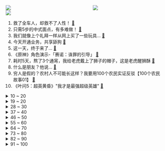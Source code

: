 <div >
	<a style="float:left;width:55%;" href = "https://github.com/anuraghazra/github-readme-stats">
	 <img src = "https://github-readme-stats.vercel.app/api?username=iuuuuuaena&theme=buefy&show_icons=true"/>
	</a>
	<a  style="float:right;width:45%" href = "https://github.com/anuraghazra/github-readme-stats">
	 <img  src="https://github-readme-stats.vercel.app/api/top-langs/?username=anuraghazra&layout=compact"/>
	</a>
	</div>

[![](https://img.shields.io/badge/jxd-@jxdgogogo.xyz-yellowgreen.svg)](https://www.jxdgogogo.xyz)<br>
1. 救了全车人，却救不了人性！ [:link:](//www.bilibili.com/video/BV1Ge4y1r7Eg) <br>
2. 只需5步的中式面点，有多难做！ [:link:](//www.bilibili.com/video/BV1e24y1R7mB) <br>
3. 我们就像上个礼拜一样从网上买了一些玩具... [:link:](//www.bilibili.com/video/BV1aB4y1J7nK) <br>
4. 今天开通业务，共享舔狗 [:link:](//www.bilibili.com/video/BV1tW4y1Y7jQ) <br>
5. 这一天，终于来了… [:link:](//www.bilibili.com/video/BV1h24y1R7rx) <br>
6. 《原神》角色演示-「赛诺：诛罪的引导」 [:link:](//www.bilibili.com/video/BV1U14y1h7UE) <br>
7. 耗时5天，熬了3个通宵，我给老虎戴上了狮子的帽子，这是老虎醒狮酥 [:link:](//www.bilibili.com/video/BV13V4y1T7Zj) <br>
8. 什么是朋友？他说... [:link:](//www.bilibili.com/video/BV1ee4y167Kp) <br>
9. 穷人是假的？农村人不可能长这样？我要用100个农民实证反驳【100个农民故事01】 [:link:](//www.bilibili.com/video/BV1M841147UT) <br>
10. 《叶问5：超英黄昏》"我才是最强超级英雄" [:link:](//www.bilibili.com/video/BV1X14y1h7tf) <br>
<details>
<summary>10 ~ 20</summary>

11. 我们结婚了！！！找到老婆了！！！ [:link:](//www.bilibili.com/video/BV1Hg411e7P3) <br>
12. G2：入围赛还得我教你打！ [:link:](//www.bilibili.com/video/BV1FT411M7KT) <br>
13. 【暗の入驻】大家好！我是演员青柳尊哉！请多多关照！ [:link:](//www.bilibili.com/video/BV1dP411J7zM) <br>
14. 【水果猎人】有人说我恰烂钱？28的妮娜皇后卖288！ [:link:](//www.bilibili.com/video/BV1Yg411e7oU) <br>
15. 百炼钢做成了绕指柔！总书记嘱托“手撕钢”技术勇攀高峰 [:link:](//www.bilibili.com/video/BV13B4y1778D) <br>
16. 【崩坏3】琪亚娜的VLOG  |  周年庆典现场直击！ [:link:](//www.bilibili.com/video/BV1kY4y1N7iy) <br>
17. 二氧化碳加氢制汽油，中科院重大科研突破 [:link:](//www.bilibili.com/video/BV1NV4y1T74K) <br>
18. 当你感觉一个男人对你很克制 [:link:](//www.bilibili.com/video/BV1Xd4y1M7AD) <br>
19. 我被800W粉丝博主抄袭了？ [:link:](//www.bilibili.com/video/BV1FP411n7ze) <br>
</details>
<details>
<summary>19 ~ 20</summary>

20. 虽强但贵！🅰🅼🅳 🆁🆈🆉🅴🅽 7000系列锐龙 7950X 7900X 7700X 7600X 首发测试 [:link:](//www.bilibili.com/video/BV19e411K7LG) <br>
21. 挂机也能1打5的套路！ 设计师：这就把吸血删了！【有点骚东西】 [:link:](//www.bilibili.com/video/BV1Ve4y1r7ix) <br>
22. 我做up接到什么离谱的广告 [:link:](//www.bilibili.com/video/BV1bd4y1z7Ds) <br>
23. 【原神生日会】如果突然想起我 [:link:](//www.bilibili.com/video/BV1tG4y1B7xU) <br>
24. 对不起B站，我现在只想活下去 [:link:](//www.bilibili.com/video/BV1nt4y1P7YD) <br>
25. 害，小场面 [:link:](//www.bilibili.com/video/BV1i24y1R7nH) <br>
26. 这个杀手有点蠢 [:link:](//www.bilibili.com/video/BV1c24y1d7Ap) <br>
27. 排队两小时才能吃到的鸡！老板自信到邀请我们来踢馆！【怎么这么值ep51-石小路烧鸡公】 [:link:](//www.bilibili.com/video/BV16e4y1b7R9) <br>
28. 咕噜咕噜滚下山！！！ [:link:](//www.bilibili.com/video/BV1WV4y1T74E) <br>
</details>
<details>
<summary>28 ~ 30</summary>

29. 小学生便当不重样 [:link:](//www.bilibili.com/video/BV1tG4y1B7ih) <br>
30. 广东顺德.猪肉婆 厨子探店¥129？ [:link:](//www.bilibili.com/video/BV1zY4y1N7YJ) <br>
31. 锐龙7000深度评测：强，但还不够强... [:link:](//www.bilibili.com/video/BV1Qe411K7Vs) <br>
32. 20年前开中国跑车 妹妹都上车！ [:link:](//www.bilibili.com/video/BV1De411K7Bf) <br>
33. 放生竹鼠后的华农兄弟：承包全村土地 一年卖出380多万斤橙子 [:link:](//www.bilibili.com/video/BV1JV4y1T7SS) <br>
34. 当代年轻人现状 [:link:](//www.bilibili.com/video/BV1x8411472M) <br>
35. 关于我买空笔芯被当成傻子围观这件事 [:link:](//www.bilibili.com/video/BV17g411e7Es) <br>
36. 深度|| 佛祖对最难关卡的解题思路，黑手套们活不明白的悲哀结局 [:link:](//www.bilibili.com/video/BV1re4y1b7sV) <br>
37. 【原神】四只凯瑟琳鼓掌，可喜可贺可喜可贺 [:link:](//www.bilibili.com/video/BV1A14y1a7tv) <br>
</details>
<details>
<summary>37 ~ 40</summary>

38. 我以为只有一位袁隆平，而这位教授却捐出8208万，不给孩子留一分钱 [:link:](//www.bilibili.com/video/BV1M84114761) <br>
39. 连环整活！亲完女友后突然在她面前单膝跪下…她竟然慌了？ [:link:](//www.bilibili.com/video/BV1cT411M7hP) <br>
40. 作弊大师（2） [:link:](//www.bilibili.com/video/BV1wY4y1K7ZE) <br>
41. “我曾经，也想艳丽地长大” [:link:](//www.bilibili.com/video/BV1yB4y1J73k) <br>
42. 【阿斗】宅心仁厚小剥皮，接二连三捉弄席恩！美剧史诗巨作《权力的游戏》第10期 [:link:](//www.bilibili.com/video/BV1Xe411K7Nh) <br>
43. 他真的一直盯着我看 第一次在他面前穿旗袍 [:link:](//www.bilibili.com/video/BV1Je4y1r79U) <br>
44. 《悟空》—张睿 [:link:](//www.bilibili.com/video/BV14D4y117FV) <br>
45. 冒犯，太冒犯了！ [:link:](//www.bilibili.com/video/BV1fg411Y7Ws) <br>
46. 【医案寻踪】你喝的水健康吗？I 一个流传20年的资本骗局 [:link:](//www.bilibili.com/video/BV1H84114719) <br>
</details>
<details>
<summary>46 ~ 50</summary>

47. 【原神生日会】尘光 [:link:](//www.bilibili.com/video/BV1Ae4y1b7fA) <br>
48. 当初看的时候，谁也没想到小品的后劲儿这么大 [:link:](//www.bilibili.com/video/BV1Ve4y1H7VK) <br>
49. 【原神】3.1须弥大世界任务解谜合集（持续更新中） [:link:](//www.bilibili.com/video/BV1T841147Uw) <br>
50. 学做鸡腿的一百种神仙吃法之《手把鸡腿》 [:link:](//www.bilibili.com/video/BV17g411m7mk) <br>
51. “生来孤独” [:link:](//www.bilibili.com/video/BV1o14y1h7eb) <br>
52. 这真的不是魔法！2年盘出一道面果核桃，比真的还要真~ [:link:](//www.bilibili.com/video/BV1zD4y117Bf) <br>
53. 卧槽她好像有那个台词牛逼症！内娱独一份的灵气！她的声音真就绝了！ [:link:](//www.bilibili.com/video/BV1kN4y1K7U6) <br>
54. 无 伤 速 创 地 下 城 [:link:](//www.bilibili.com/video/BV1PP411n7Fa) <br>
55. Damn broooooo [:link:](//www.bilibili.com/video/BV1ed4y1M7zP) <br>
</details>
<details>
<summary>55 ~ 60</summary>

56. 南方妹子第一次逛东北早市，扶着墙出来的。。。 [:link:](//www.bilibili.com/video/BV1rT411N7VP) <br>
57. 小伙飞5000公里，探秘哈佛大学食堂！18刀自助餐吃什么？ [:link:](//www.bilibili.com/video/BV12D4y117eU) <br>
58. 教你画出透明感 [:link:](//www.bilibili.com/video/BV1ae411K7WR) <br>
59. 这是啥片？这是我老婆的照片！【阅片无数Ⅱ 62】 [:link:](//www.bilibili.com/video/BV1bW4y1Y79c) <br>
60. 猫骨折之后，各种离奇的后续…… [:link:](//www.bilibili.com/video/BV1yN4y1K7ad) <br>
61. 全剧真实事件改编，敢拍！好看！国产法律剧《底线》 [:link:](//www.bilibili.com/video/BV1EG4y1x7yJ) <br>
62. 弈星-滕王阁序新皮肤CG动画首发！阁以文传，一序千年 [:link:](//www.bilibili.com/video/BV1PT411M7kV) <br>
63. 一根断开的圆木，用榫卯结构无缝衔接 [:link:](//www.bilibili.com/video/BV1Tg411e7uL) <br>
64. 导演自信过头的翻车惨案：他是拍爽了，观众看吐了！ [:link:](//www.bilibili.com/video/BV1LD4y117yy) <br>
</details>
<details>
<summary>64 ~ 70</summary>

65. 这是什么神仙玩具 [:link:](//www.bilibili.com/video/BV11g41127SR) <br>
66. 有一种本能叫“铃响就冲”，那一份责任已深入骨髓。致敬！ [:link:](//www.bilibili.com/video/BV18T411N79X) <br>
67. 《  科 目 三 ：飞 行 执 照  》 [:link:](//www.bilibili.com/video/BV1kd4y1M7LD) <br>
68. “治愈神曲《For You》，无法超越的绝美画面!！” [:link:](//www.bilibili.com/video/BV1CV4y1K7RU) <br>
69. 一生要强的牛排 [:link:](//www.bilibili.com/video/BV1Me4y1b7Cq) <br>
70. 我,兴趣使然的英雄 [:link:](//www.bilibili.com/video/BV1DG4y1s7DX) <br>
71. 当多年未见的发小成为了电竞选手！会发生什么趣事儿？ [:link:](//www.bilibili.com/video/BV1md4y1M7nB) <br>
72. 爱发脾气暴躁的你，心里那股怒火压不住的你，心里受委屈，郁闷的你，一起来做做就能给你一个好心情。 [:link:](//www.bilibili.com/video/BV1kB4y1E7BF) <br>
73. 如果15年前的我，看到现在的我，一定会很羡慕吧…… [:link:](//www.bilibili.com/video/BV1Ze4y1n7GC) <br>
</details>
<details>
<summary>73 ~ 80</summary>

74. 我改造舍友的一天 [:link:](//www.bilibili.com/video/BV1324y1o7SJ) <br>
75. 好久没有看过这么刺激的故事了！！ [:link:](//www.bilibili.com/video/BV1yG411g7df) <br>
76. 『绫波丽』长发绫波丽，不心动挑战 2.0 [:link:](//www.bilibili.com/video/BV1oG411g7ap) <br>
77. 猪 突 猛 进 [:link:](//www.bilibili.com/video/BV1YB4y1J724) <br>
78. 大 清 第 一 杠 精 [:link:](//www.bilibili.com/video/BV1K24y1R7bu) <br>
79. 我不能接受有人没看过三面🇨🇳同时升起 [:link:](//www.bilibili.com/video/BV1Bd4y1M73i) <br>
80. 1米2小姐姐工作7年没跳槽|房贷1700，伙食费500元，踏踏实实过自己的小日子 [:link:](//www.bilibili.com/video/BV1xd4y1z7hG) <br>
81. 国家队又开挂了！来自东方的审美碾压，结尾直接封神！ [:link:](//www.bilibili.com/video/BV1iN4y1K79k) <br>
82. 【神里绫华生贺读信】请再一次，和我相约月下吧！ [:link:](//www.bilibili.com/video/BV1UW4y1v7r2) <br>
</details>
<details>
<summary>82 ~ 90</summary>

83. 准备送给小侄子的礼物，突然就不想送了… [:link:](//www.bilibili.com/video/BV1yY4y1N7nQ) <br>
84. 手法专业！还好我命不该绝！ [:link:](//www.bilibili.com/video/BV1Kg411e7Cj) <br>
85. 好人能定出这种绩效？ [:link:](//www.bilibili.com/video/BV1NG411J7qb) <br>
86. 陷入无限循环的旋律！周五猜歌中文特辑来了！ [:link:](//www.bilibili.com/video/BV1Ae4y1C75q) <br>
87. 【健身版躲闪摇】好悬，差点没要走我一个肾 [:link:](//www.bilibili.com/video/BV1eV4y1T7mu) <br>
88. 哎，姜还是老的辣 [:link:](//www.bilibili.com/video/BV1gY4y1K7TK) <br>
89. 吃你”朋友“，还让你一起吃！ 孩子的宠物，怎么变成道菜！ [:link:](//www.bilibili.com/video/BV1be4y1b7Cg) <br>
90. 印度街头油炸怪味丸子 [:link:](//www.bilibili.com/video/BV1EP411n7UC) <br>
91. 麻麻我可不可以不洗澡 [:link:](//www.bilibili.com/video/BV1VB4y1777D) <br>
</details>
<details>
<summary>91 ~ 100</summary>

92. 就这牙齿，咬到舌头一定很疼吧 [:link:](//www.bilibili.com/video/BV13N4y1K7io) <br>
93. 如果S12上发生了这种事情，受过专业训练的解说们会怎么做…. [:link:](//www.bilibili.com/video/BV1Kt4y1w775) <br>
94. 门外是…枪之魔人？！ [:link:](//www.bilibili.com/video/BV1ve411K7LX) <br>
95. 温州小吃,街头碳水炸弹!咸蛋黄脑袋太满足了! [:link:](//www.bilibili.com/video/BV17g411m7mG) <br>
96. 肩膀训练 [:link:](//www.bilibili.com/video/BV12e4y1n7gm) <br>
97. 狗：玩不起？突然换个辣椒是怎么回事？ [:link:](//www.bilibili.com/video/BV1WB4y1J7gT) <br>
98. JOJO《叮叮当当》 [:link:](//www.bilibili.com/video/BV1Pg411e7ox) <br>
99. 黄刀八戒重回巅峰，这才是抽血泵！ [:link:](//www.bilibili.com/video/BV1Q14y1h7C7) <br>
100. 【画师推荐】影依望远镜/谁说童年的乱涂乱画不会成为以后的脑洞素材呢？ [:link:](//www.bilibili.com/video/BV1he4y1b7AZ) <br>
</details>
